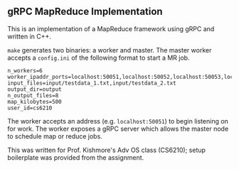 ## gRPC MapReduce Implementation
This is an implementation of a MapReduce framework using gRPC and written in C++.

`make` generates two binaries: a worker and master. The master worker accepts a `config.ini` of the following format to start a MR job.

```
n_workers=6
worker_ipaddr_ports=localhost:50051,localhost:50052,localhost:50053,localhost:50054,localhost:50055,localhost:50056
input_files=input/testdata_1.txt,input/testdata_2.txt
output_dir=output
n_output_files=8
map_kilobytes=500
user_id=cs6210
```

The worker accepts an address (e.g. `localhost:50051`) to begin listening on for work. The worker exposes a gRPC server which allows the master node to schedule map or reduce jobs.

This was written for Prof. Kishmore's Adv OS class (CS6210); setup boilerplate was provided from the assignment.